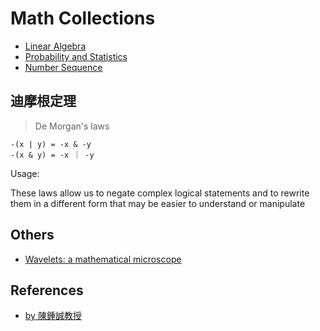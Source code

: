 # Math Collections

- [Linear Algebra](https://github.com/chengr4/linear-algebra)
- [Probability and Statistics](https://github.com/chengr4/probability-and-statistics)
- [Number Sequence](./number-sequence)

## 迪摩根定理

> De Morgan's laws

```
-(x | y) = -x & -y
-(x & y) = -x ｜ -y
```

Usage:

These laws allow us to negate complex logical statements and to rewrite them in a different form that may be easier to understand or manipulate



## Others

- [Wavelets: a mathematical microscope](https://youtu.be/jnxqHcObNK4)

## References

- [by 陳鍾誠教授](https://github.com/cccbook/math4code)
